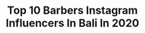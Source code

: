 ---
title: Top 10 Barbers Instagram Influencers In Bali In 2020
description: >-
  Find top barbers Instagram influencers in Bali in 2020. Most popular hashtags: #bali #dirumahaja #indonesia #stayathome.
platform: Instagram
profiles:
  - username: "enzo_laconi55"
    fullname: >-
      🇮🇹Enzo Laconi 🇮🇹
    location: "Indonesia"
    followers: 239626
    engagement: 405
    commentsToLikes: 0.149687
    avatar: "https://scontent-lht6-1.cdninstagram.com/v/t51.2885-19/s320x320/74687636_541715613093149_2436921326573715456_n.jpg?_nc_ht=scontent-lht6-1.cdninstagram.com&_nc_ohc=TG3edTZegPgAX-GVK_N&oh=4473140f28473be22589119333f94e7a&oe=5EBC2B96"
    verified: false
    hashtags: "#retroaesthetic, #swingheavenbali, #90style, #grungeaccount"
  - username: "paulchutchie.lifestyle"
    fullname: >-
      Hutchie
    location: "Indonesia"
    followers: 127719
    engagement: 371
    commentsToLikes: 0.011991
    avatar: "https://scontent-amt2-1.cdninstagram.com/v/t51.2885-19/s320x320/91642908_236422574171800_7915989579704827904_n.jpg?_nc_ht=scontent-amt2-1.cdninstagram.com&_nc_ohc=T84jX4lCEtsAX9Rku_L&oh=cd573eaa5123585af237ec3067b2b37b&oe=5EB2DC34"
    verified: false
    hashtags: "#brothers, #2pac, #motivated, #changes"
  - username: "arsitektropis"
    fullname: >-
      Ren Katili
    location: "Indonesia"
    followers: 26372
    engagement: 253
    commentsToLikes: 0.023883
    avatar: "https://scontent-lht6-1.cdninstagram.com/v/t51.2885-19/s320x320/47585046_2172791676292554_5864352546436415488_n.jpg?_nc_ht=scontent-lht6-1.cdninstagram.com&_nc_ohc=1P2wDpTKzPkAX_coIZP&oh=881ee7db344a5669c5121a41c6ddf4bf&oe=5EBB7E57"
    verified: false
    hashtags: "#tujutuju, #petitenget, #italy, #mblocspace"
  - username: "penjagasenyum"
    fullname: >-
      ragam video menarik
    location: "Indonesia"
    followers: 206381
    engagement: 10
    commentsToLikes: 0.010970
    avatar: "https://scontent-ams4-1.cdninstagram.com/v/t51.2885-19/s320x320/90142169_213834286642251_5267237730198224896_n.jpg?_nc_ht=scontent-ams4-1.cdninstagram.com&_nc_ohc=OGOWraYGcNwAX9rRUo5&oh=ecf47e6ac335839b777e5ebb7841f816&oe=5EA04A6E"
    verified: false
    hashtags: "#dunia, #extreme, #virallucu, #lukisan"
  - username: "sazali.samad"
    fullname: >-
      sazali samad
    location: "Indonesia"
    followers: 52332
    engagement: 376
    commentsToLikes: 0.015956
    avatar: "https://scontent-lhr8-1.cdninstagram.com/v/t51.2885-19/s320x320/61205095_331002334202683_1280310775772086272_n.jpg?_nc_ht=scontent-lhr8-1.cdninstagram.com&_nc_ohc=mUQsHYea244AX8GnkfJ&oh=3a8824c8ed110be1d96fe64aae420624&oe=5EBB680D"
    verified: false
    hashtags: "#tentime, #makandiet, #kendurikahwin, #healthy"
  - username: "planecm"
    fullname: >-
      Claudio Martella
    location: "Indonesia"
    followers: 11792
    engagement: 1034
    commentsToLikes: 0.010967
    avatar: "https://scontent-lhr8-1.cdninstagram.com/v/t51.2885-19/s320x320/70985485_2772395932772540_7378134299855290368_n.jpg?_nc_ht=scontent-lhr8-1.cdninstagram.com&_nc_ohc=VTP506OYreYAX-lAP2k&oh=6df98a2efbdc2d5c4ab7ebba1fefd651&oe=5EB999B3"
    verified: false
    hashtags: "#officiallyschmid"
  - username: "tatangwibowo_"
    fullname: >-
      ᴛᴀᴛᴀɴɢ ᴡɪʙᴏᴡᴏ
    location: "Indonesia"
    followers: 9842
    engagement: 1224
    commentsToLikes: 0.020075
    avatar: "https://scontent-amt2-1.cdninstagram.com/v/t51.2885-19/s320x320/83308848_842138619561601_3286761707954765824_n.jpg?_nc_ht=scontent-amt2-1.cdninstagram.com&_nc_ohc=f0GVmW_gazkAX-r3YFi&oh=4b2a1069f832fb9e222f3fc541bb8248&oe=5EBBEBA7"
    verified: false
    hashtags: ""
  - username: "mensministry.barbershop"
    fullname: >-
      HAIRSTYLIST & HAIRCUT EXPERT
    location: "Indonesia"
    followers: 33086
    engagement: 181
    commentsToLikes: 0.015977
    avatar: "https://scontent-ams4-1.cdninstagram.com/v/t51.2885-19/s320x320/79821807_567164464120591_3704573536644366336_n.jpg?_nc_ht=scontent-ams4-1.cdninstagram.com&_nc_ohc=Kna7-aD0LHwAX-kU3Iv&oh=d5daebbc26482cce2ac256fa4f7c2735&oe=5EBAD4B6"
    verified: false
    hashtags: "#menterigunting, #fade, #style, #thebarberpost"
  - username: "fadelaustyn"
    fullname: >-
      A U S T Y N
    location: "Indonesia"
    followers: 34398
    engagement: 711
    commentsToLikes: 0.019285
    avatar: "https://scontent-lhr8-1.cdninstagram.com/v/t51.2885-19/s320x320/91576764_533772850879140_5854632597358903296_n.jpg?_nc_ht=scontent-lhr8-1.cdninstagram.com&_nc_ohc=Qbtk28_VIwIAX-Ajh1q&oh=52834436977e40c2dc46773d3ec88446&oe=5EBB5E80"
    verified: false
    hashtags: "#mazdakumala, #welovehonda, #hondajagoanku, #kelanakarin"
  - username: "willgoh_"
    fullname: >-
      Willgoh
    location: "Indonesia"
    followers: 20055
    engagement: 212
    commentsToLikes: 0.094554
    avatar: "https://scontent-lhr8-1.cdninstagram.com/v/t51.2885-19/s320x320/83698309_187932768936324_7445291679805865984_n.jpg?_nc_ht=scontent-lhr8-1.cdninstagram.com&_nc_ohc=NmjkLqpP9PkAX8FrnGv&oh=aa8541bec4a32c325c64d87f3060447c&oe=5EB99897"
    verified: false
    hashtags: "#makati, #lookbookindo, #traveller, #amigohabits"
---